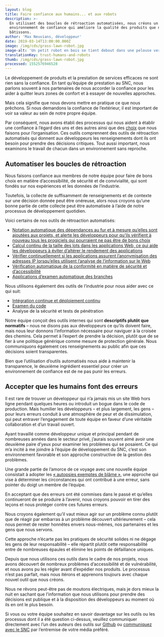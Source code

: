```yaml
---
layout: blog
title: Faire confiance aux humains... et aux robots
description: >-
  En utilisant des boucles de rétroaction automatisées, nous créons un
  environnement de confiance qui améliore la qualité des produits que nous
  bâtissons.
author: 'Max Neuvians, développeur'
date: 2019-03-14T13:00:00.000Z
image: /img/cds/grass-lawn-robot.jpg
image-alt: 'Un petit robot en bois se tient debout dans une pelouse verdoyante. '
translationKey: trust-humans-and-robots
thumb: /img/cds/grass-lawn-robot.jpg
processed: 1552576946528
---
```

Le développement de produits et la prestation de services efficaces ne sont rien sans la confiance. En tant qu’équipe de prestation au SNC, nous parlons souvent à nos partenaires de nous accorder la confiance pour les aider à quitter leurs zones de confort et à essayer de nouvelles approches. 

Mais cela signifie que nous devons mettre en pratique ce que nous prêchons. Si nous demandons la confiance de l’extérieur, il est important de voir sa valeur au sein de notre propre équipe. 

Par conséquent, nous avons établi des processus qui nous aident à établir une confiance à l’égard des uns et des autres ainsi que des [choix](https://numerique.canada.ca/2017/11/06/les-choix-technologiques-du-snc/) que nous faisons pour l’organisation. Ces outils comprennent des outils de rétroaction automatisés qui donnent aux développeurs les renseignements dont ils ont besoin pour prendre des décisions critiques. Tout aussi important, nous examinons le travail de chacun dans un environnement sans reproche. 

## Automatiser les boucles de rétroaction

Nous faisons confiance aux membres de notre équipe pour faire de bons choix en matière d’accessibilité, de sécurité et de convivialité, qui sont fondés sur nos expériences et les données de l’industrie. 

Toutefois, la collecte de suffisamment de renseignements et de contexte sur une décision donnée peut être onéreuse, alors nous croyons qu’une bonne partie de cette collecte peut être automatisée à l’aide de notre processus de développement quotidien.

Voici certains de nos outils de rétroaction automatisés:

* [Notation automatique des dépendances au fur et à mesure qu’elles sont ajoutées aux projets, et alerte les développeurs pour qu’ils vérifient à nouveau tous les progiciels qui pourraient ne pas être de bons choix](https://github.com/cds-snc/dependency-checker/)
* [Calcul continu de la taille des lots dans les applications Web, ce qui aide les développeurs à éviter d’altérer le rendement des applications](https://github.com/cds-snc/bundle-size-tracker/) 
* [Vérifier continuellement si les applications assurent l’anonymisation des adresses IP lorsqu’elles utilisent l’analyse de l’information sur le Web](https://github.com/cds-snc/pii-checker) 
* [Vérification automatique de la conformité en matière de sécurité et d’accessibilité](https://github.com/cds-snc/symmorfosi) 
* [Applications d’examen automatique des branches](https://github.com/cds-snc/elenchos)

Nous utilisons également des outils de l’industrie pour nous aider avec ce qui suit:

* [Intégration continue et déploiement continu](https://numerique.canada.ca/2018/03/26/les-tests-automatises/) 
* [Examen du code](https://numerique.canada.ca/2018/04/24/coder-une-activite-dequipe/) 
* Analyse de la sécurité et tests de pénétration

Notre équipe conçoit des outils internes qui sont **descriptifs plutôt que normatifs** – nous ne disons pas aux développeurs ce qu’ils doivent faire, mais nous leur donnons l’information nécessaire pour naviguer à la croisée des chemins. Cela permet à l’expert de prendre la décision, plutôt que de se fier à une politique générique comme mesure de protection générale. Nous communiquons également ces renseignements au public afin que ces décisions soient transparentes. 

Bien que l’utilisation d’outils automatisés nous aide à maintenir la transparence, le deuxième ingrédient essentiel pour créer un environnement de confiance est de ne pas punir les erreurs.

## Accepter que les humains font des erreurs

Il est rare de trouver un développeur qui n’a jamais mis un site Web hors ligne pendant quelques heures ou introduit un bogue dans le code de production. Mais humilier les développeurs – et plus largement, les gens – pour leurs erreurs conduit à une atmosphère de peur et de dissimulation, qui peut entraver l’engagement de toute équipe en faveur d’une véritable collaboration et d’un travail ouvert.

Ayant travaillé comme développeur unique et principal pendant de nombreuses années dans le secteur privé, j’aurais souvent aimé avoir une deuxième paire d’yeux pour examiner les problèmes qui se posaient. Ce qui m’a incité à me joindre à l’équipe de développement du SNC, c’est son environnement favorable et son approche constructive de la gestion des problèmes.
	
Une grande partie de l’amorce de ce voyage avec une nouvelle équipe consistait à adopter les [« autopsies exemptes de blâme »](https://landing.google.com/sre/sre-book/chapters/postmortem-culture/), une approche qui vise à déterminer les circonstances qui ont contribué à une erreur, sans pointer du doigt un membre de l’équipe.  

En acceptant que des erreurs ont été commises dans le passé et qu’elles continueront de se produire à l’avenir, nous croyons pouvoir en tirer des leçons et nous protéger contre ces futures erreurs. 

Nous croyons également qu’il vaut mieux agir sur un problème connu plutôt que de réagir par embarras à un problème découvert ultérieurement – cela nous permet de rester honnêtes envers nous-mêmes, nos partenaires et les gens que nous servons. 

Cette approche n’écarte pas les pratiques de sécurité solides ni ne dégage les gens de leur responsabilité – elle répartit plutôt cette responsabilité entre de nombreuses épaules et élimine les points de défaillance uniques.

Depuis que nous utilisons ces outils dans le cadre de nos projets, nous avons découvert de nombreux problèmes d’accessibilité et de vulnérabilité, et nous avons pu les régler avant d’expédier nos produits. Le processus n’est pas parfait, mais nous itérons et apprenons toujours avec chaque nouvel outil que nous créons.

Nous ne rêvons peut-être pas de moutons électriques, mais je dors mieux la nuit en sachant que l’information que nous utilisons pour prendre des décisions est publique et à la disposition des développeurs au moment où ils en ont le plus besoin. 

Si vous ou votre équipe souhaitez en savoir davantage sur les outils ou les processus dont il a été question ci-dessus, veuillez communiquer directement avec l’un des auteurs des outils sur [Github](https://github.com/cds-snc) ou [communiquez avec le SNC](/rencontrez-lequipe/) par l’entremise de votre média préféré.

